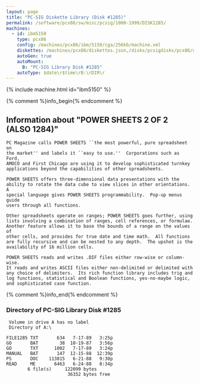 ```yaml
---
layout: page
title: "PC-SIG Diskette Library (Disk #1285)"
permalink: /software/pcx86/sw/misc/pcsig/1000-1999/DISK1285/
machines:
  - id: ibm5150
    type: pcx86
    config: /machines/pcx86/ibm/5150/cga/256kb/machine.xml
    diskettes: /machines/pcx86/diskettes.json,/disks/pcsigdisks/pcx86/diskettes.json
    autoGen: true
    autoMount:
      B: "PC-SIG Library Disk #1285"
    autoType: $date\r$time\rB:\rDIR\r
---
```


{% include machine.html id="ibm5150" %}

{% comment %}info_begin{% endcomment %}

## Information about "POWER SHEETS 2 OF 2 (ALSO 1284)"

    PC Magazine calls POWER SHEETS ``the most powerful, pure spreadsheet on
    the market'' and labels it ``easy to use.''  Corporations such as Ford,
    AMOCO and First Chicago are using it to develop sophisticated turnkey
    applications beyond the capabilities of other spreadsheets.
    
    POWER SHEETS offers three-dimensional data presentations with the
    ability to rotate the data cube to view slices in other orientations.  A
    special language gives POWER SHEETS programmability.  Pop-up menus guide
    users through all functions.
    
    Other spreadsheets operate on ranges; POWER SHEETS goes further, using
    lists involving a combination of ranges, cell references, or formulae.
    Another feature allows it to base the bounds of a range on the values of
    other cells, and provides for true date and time math.  All functions
    are fully recursive and can be nested to any depth.  The upshot is the
    availability of 16 million cells.
    
    POWER SHEETS reads and writes .DIF files either row-wise or column-wise.
    It reads and writes ASCII files either non-delimited or delimited with
    any choice of delimiters.  Its rich function library includes trig and
    log functions, statistical and Boolean functions, yes-no-maybe logic,
    and sophisticated case function.
{% comment %}info_end{% endcomment %}


### Directory of PC-SIG Library Disk #1285

     Volume in drive A has no label
     Directory of A:\

    FILE1285 TXT       634   7-17-89   3:25p
    GO       BAT        38  10-19-87   3:56p
    GO       TXT      1002   7-17-89   3:24p
    MANUAL   BAT       147  12-15-88  12:39p
    PS       DOC    113815   6-21-88   9:30p
    READ     ME       6463   6-24-88   8:34p
            6 file(s)     122099 bytes
                           36352 bytes free
